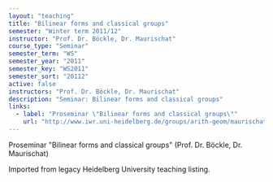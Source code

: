 ```yaml
---
layout: "teaching"
title: "Bilinear forms and classical groups"
semester: "Winter term 2011/12"
instructor: "Prof. Dr. Böckle, Dr. Maurischat"
course_type: "Seminar"
semester_term: "WS"
semester_year: "2011"
semester_key: "WS2011"
semester_sort: "20112"
active: false
instructors: "Prof. Dr. Böckle, Dr. Maurischat"
description: "Seminar: Bilinear forms and classical groups"
links:
  - label: "Proseminar \"Bilinear forms and classical groups\""
    url: "http://www.iwr.uni-heidelberg.de/groups/arith-geom/maurischat/uebungen/bilinearformen.html"
---
```


Proseminar "Bilinear forms and classical groups" (Prof. Dr. Böckle, Dr. Maurischat)

Imported from legacy Heidelberg University teaching listing.